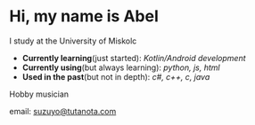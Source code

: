 # Hi, my name is Abel
I study at the University of Miskolc

- **Currently learning**(just started): *Kotlin/Android development*  
- **Currently using**(but always learning): *python, js, html*  
- **Used in the past**(but not in depth): *c#, c++, c, java*

Hobby musician

email: <suzuyo@tutanota.com>
